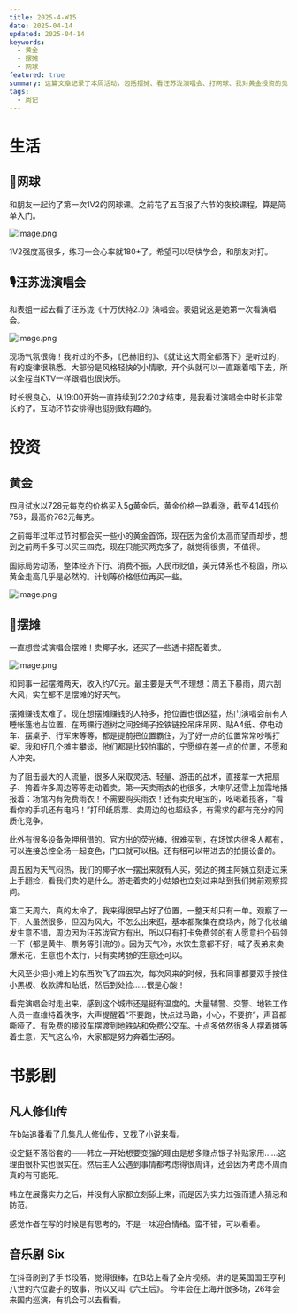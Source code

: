 ```yaml
---
title: 2025-4-W15
date: 2025-04-14
updated: 2025-04-14
keywords:
  - 黄金
  - 摆摊
  - 网球
featured: true
summary: 这篇文章记录了本周活动，包括摆摊、看汪苏泷演唱会、打网球、我对黄金投资的见解。
tags:
  - 周记
---
```


# 生活

## 🎾网球

和朋友一起约了第一次1V2的网球课。之前花了五百报了六节的夜校课程，算是简单入门。

![image.png](https://images.ygria.site/2025/04/a369ae144020e14d3f1322b81871c9f0.png)


1V2强度高很多，练习一会心率就180+了。希望可以尽快学会，和朋友对打。


## 🎙️汪苏泷演唱会

和表姐一起去看了汪苏泷《十万伏特2.0》演唱会。表姐说这是她第一次看演唱会。

![image.png](https://images.ygria.site/2025/04/5bb770f60dc9b5d265e3662f868cec23.png)

现场气氛很嗨！我听过的不多，《巴赫旧约》、《就让这大雨全都落下》是听过的，有的旋律很熟悉。大部份是风格轻快的小情歌，开个头就可以一直跟着唱下去，所以全程当KTV一样跟唱也很快乐。

时长很良心，从19:00开始一直持续到22:20才结束，是我看过演唱会中时长非常长的了。互动环节安排得也挺别致有趣的。


# 投资

## 黄金

四月试水以728元每克的价格买入5g黄金后，黄金价格一路看涨，截至4.14现价758，最高价762元每克。

之前每年过年过节时都会买一些小的黄金首饰，现在因为金价太高而望而却步，想到之前两千多可以买三四克，现在只能买两克多了，就觉得很贵，不值得。

国际局势动荡，整体经济下行、消费不振，人民币贬值，美元体系也不稳固，所以黄金走高几乎是必然的。计划等价格低位再买一些。

![image.png](https://images.ygria.site/2025/04/c2db9c169fdbba8b276221e99b5c5599.png)

## 💸摆摊

一直想尝试演唱会摆摊！卖椰子水，还买了一些透卡搭配着卖。

![image.png](https://images.ygria.site/2025/04/9c4253dd5ff8e5ff8f7718c6a550de4e.png)

和同事一起摆摊两天，收入约70元。最主要是天气不理想：周五下暴雨，周六刮大风，实在都不是摆摊的好天气。

摆摊赚钱太难了。现在想摆摊赚钱的人特多，抢位置也很凶猛，热门演唱会前有人睡帐篷地占位置，在两棵行道树之间拴绳子拴铁链拴吊床吊网、贴A4纸、停电动车、摆桌子、行军床等等，都是提前把位置霸住，为了好一点的位置常常吵嘴打架。我和好几个摊主攀谈，他们都是比较怕事的，宁愿缩在差一点的位置，不愿和人冲突。

为了阻击最大的人流量，很多人采取灵活、轻量、游击的战术，直接拿一大把扇子、挎着许多周边等等走动着卖。第一天卖雨衣的也很多，大喇叭还雪上加霜地播报着：场馆内有免费雨衣！不需要购买雨衣！还有卖充电宝的，吆喝着揽客，“看看你的手机还有电吗！”打印纸质票、卖周边的也超级多，有需求的都有充分的同质化竞争。

此外有很多设备免押租借的。官方出的荧光棒，很难买到，在场馆内很多人都有，可以连接总控全场一起变色，门口就可以租。还有租可以带进去的拍摄设备的。

周五因为天气闷热，我们的椰子水一摆出来就有人买，旁边的摊主阿姨立刻走过来上手翻捡，看我们卖的是什么。游走着卖的小姑娘也立刻过来站到我们摊前观察探问。

第二天周六，真的太冷了。我来得很早占好了位置，一整天却只有一单。观察了一下，人虽然很多，但因为风大，不怎么出来逛，基本都聚集在商场内，除了化妆编发生意不错，周边因为汪苏泷官方有出，所以只有打卡免费领的有人愿意扫个码领一下（都是黄牛、票务等引流的）。因为天气冷，水饮生意都不好，喊了表弟来卖爆米花，生意也不太行，只有卖烤肠的生意还可以。

大风至少把小摊上的东西吹飞了四五次，每次风来的时候，我和同事都要双手按住小黑板、收款牌和贴纸，然后到处捡……很是心酸！

看完演唱会时走出来，感到这个城市还是挺有温度的。大量辅警、交警、地铁工作人员一直维持着秩序，大声提醒着“不要跑，快点过马路，小心，不要挤”，声音都嘶哑了。有免费的接驳车摆渡到地铁站和免费公交车。十点多依然很多人摆着摊等着生意，天气这么冷，大家都是努力奔着生活呀。

# 书影剧

## 凡人修仙传

在b站追番看了几集凡人修仙传，又找了小说来看。

设定挺不落俗套的——韩立一开始想要变强的理由是想多赚点银子补贴家用……这理由很朴实也很实在。然后主人公遇到事情都考虑得很周详，还会因为考虑不周而真的有可能死。

韩立在展露实力之后，并没有大家都立刻舔上来，而是因为实力过强而遭人猜忌和防范。

感觉作者在写的时候是有思考的，不是一味迎合情绪。蛮不错，可以看看。



## 音乐剧 Six

在抖音刷到了手书段落，觉得很棒，在B站上看了全片视频。讲的是英国国王亨利八世的六位妻子的故事，所以又叫《六王后》。
今年会在上海开很多场，26年会来国内巡演，有机会可以去看看。